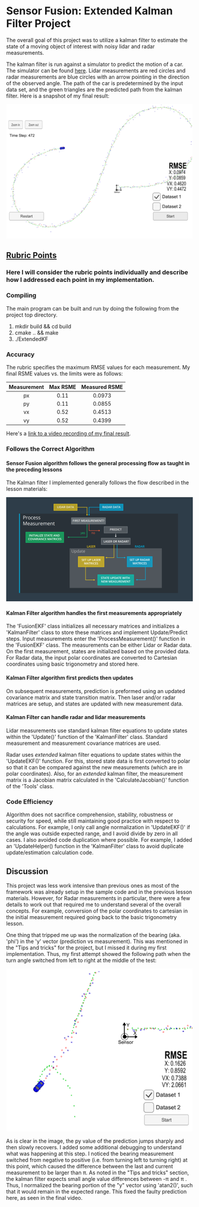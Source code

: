 # Sensor Fusion: Extended Kalman Filter Project

[//]: # (Image References)
[image1]: ./Final.png  "Final"
[image2]: ./KalmanFilterAlgo.png  "kalman"
[image3]: ./Missing_normalize.png  "Normalize"

The overall goal of this project was to utilize a kalman filter to estimate the state of a moving object of interest with noisy lidar and radar measurements. 

The kalman filter is run against a simulator to predict the motion of a car.  The simulator can be found [here](https://github.com/udacity/self-driving-car-sim/releases/). Lidar measurements are red circles and radar measurements are blue circles with an arrow pointing in the direction of the observed angle.  The path of the car is predetermined by the input data set, and the green triangles are the predicted path from the kalman filter.  Here is a snapshot of my final result:

![alt text][image1]

## [Rubric Points](https://review.udacity.com/#!/rubrics/748/view)
### Here I will consider the rubric points individually and describe how I addressed each point in my implementation.  

### Compiling


The main program can be built and run by doing the following from the project top directory.

1. mkdir build && cd build
2. cmake .. && make
3. ./ExtendedKF

### Accuracy

The rubric specifies the maximum RMSE values for each measurement. My final RSME values vs. the limits were as follows:

| Measurement | Max RSME | Measured RSME  |
|:-----------:|:--------:|:--------------:|
|     px      |   0.11   |     0.0973     |
|     py      |   0.11   |     0.0855     |
|     vx      |   0.52   |     0.4513     |
|     vy      |   0.52   |     0.4399     |

Here's a [link to a video recording of my final result](./project_recording.mp4).

### Follows the Correct Algorithm
#### Sensor Fusion algorithm follows the general processing flow as taught in the preceding lessons

The Kalman filter I implemented generally follows the flow described in the lesson materials:

![alt text][image2]

#### Kalman Filter algorithm handles the first measurements appropriately

The 'FusionEKF' class initializes all necessary matrices and initializes a 'KalmanFilter' class to store these matrices and implement Update/Predict steps.  Input measurements enter the 'ProcessMeasurement()' function in the 'FusionEKF' class.  The measurements can be either Lidar or Radar data. On the first measurement, states are initialized based on the provided data.  For Radar data, the input polar coordinates are converted to Cartesian coordinates using basic trigonometry and stored here.  

#### Kalman Filter algorithm first predicts then updates

On subsequent measurements, prediction is preformed using an updated covariance matrix and state transition matrix.  Then laser and/or radar matrices are setup, and states are updated with new measurement data. 

#### Kalman Filter can handle radar and lidar measurements

Lidar measurements use standard kalman filter equations to update states within the 'Update()' function of the 'KalmanFilter' class.  Standard measurement and measurement covariance matrices are used.  

Radar uses _extended_ kalman filter equations to update states within the 'UpdateEKF()' function.  For this, stored state data is  first converted to polar so that it can be compared against the new measurements (which are in polar coordinates).  Also, for an _extended_ kalman filter, the measurement matrix is a Jacobian matrix calculated in the 'CalculateJacobian()' function of the 'Tools' class.

### Code Efficiency
Algorithm does not sacrifice comprehension, stability, robustness or security for speed, while still maintaining good practice with respect to calculations.  For example, I only call angle normalization in 'UpdateEKF()' if the angle was outside expected range, and I avoid divide by zero in all cases.  I also avoided code duplication where possible.  For example, I added an 'UpdateHelper() function in the 'KalmanFilter' class to avoid duplicate update/estimation calculation code.

## Discussion
This project was less work intensive than previous ones as most of the framework was already setup in the sample code and in the previous lesson materials.  However, for Radar measurements in particular, there were a few details to work out that required me to understand several of the overall concepts.  For example, conversion of the polar coordinates to cartesian in the initial measurement required going back to the basic trigonometry lesson.  

One thing that tripped me up was the normalization of the bearing (aka. 'phi') in the 'y' vector (prediction vs measurement).  This was mentioned in the "Tips and tricks" for the project, but I missed it during my first implementation.  Thus, my first attempt showed the following path when the turn angle switched from left to right at the middle of the test:

![alt text][image3]

As is clear in the image, the py value of the prediction jumps sharply and then slowly recovers.  I added some additional debugging to understand what was happening at this step.  I noticed the bearing measurement switched from negative to positive (i.e. from turning left to turning right) at this point, which caused the difference between the last and current measurement to be larger than π.  As noted in the "Tips and tricks" section, the kalman filter expects small angle value differences between -π  and π .  Thus, I normalized the bearing portion of the "y" vector using 'atan2()', such that it would remain in the expected range.  This fixed the faulty prediction here, as seen in the final video.
